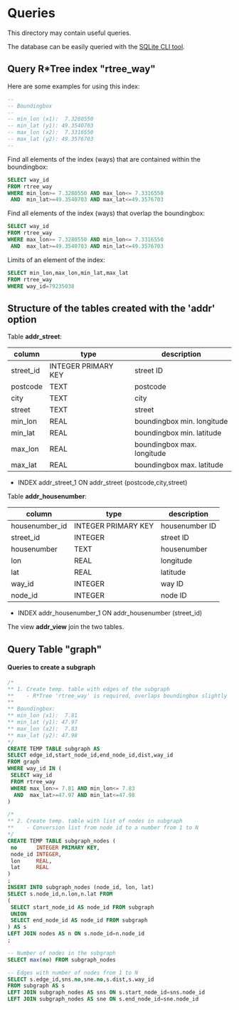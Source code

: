 # Queries

This directory may contain useful queries.

The database can be easily queried with the [SQLite CLI tool](https://www.sqlite.org/cli.html).


## Query  R*Tree index "rtree_way"

Here are some examples for using this index:

``` sql
--
-- Boundingbox
--
-- min_lon (x1):  7.3280550
-- min_lat (y1): 49.3540703
-- max_lon (x2):  7.3316550
-- max_lat (y2): 49.3576703
--
```

Find all elements of the index (ways) that are contained within the boundingbox:

``` sql
SELECT way_id
FROM rtree_way
WHERE min_lon>= 7.3280550 AND max_lon<= 7.3316550
 AND  min_lat>=49.3540703 AND max_lat<=49.3576703
```

Find all elements of the index (ways) that overlap the boundingbox:

``` sql
SELECT way_id
FROM rtree_way
WHERE max_lon>= 7.3280550 AND min_lon<= 7.3316550
 AND  max_lat>=49.3540703 AND min_lat<=49.3576703
```

Limits of an element of the index:

``` sql
SELECT min_lon,max_lon,min_lat,max_lat
FROM rtree_way
WHERE way_id=79235038
```


## Structure of the tables created with the 'addr' option

Table **addr_street**:

column       | type                | description
-------------|---------------------|-------------------------------------
street_id    | INTEGER PRIMARY KEY | street ID
postcode     | TEXT                | postcode
city         | TEXT                | city
street       | TEXT                | street
min_lon      | REAL                | boundingbox min. longitude
min_lat      | REAL                | boundingbox min. latitude
max_lon      | REAL                | boundingbox max. longitude
max_lat      | REAL                | boundingbox max. latitude

- INDEX addr_street_1 ON addr_street (postcode,city,street)

Table **addr_housenumber**:

column         | type                | description
---------------|---------------------|-------------------------------------
housenumber_id | INTEGER PRIMARY KEY | housenumber ID
street_id      | INTEGER             | street ID
housenumber    | TEXT                | housenumber
lon            | REAL                | longitude
lat            | REAL                | latitude
way_id         | INTEGER             | way ID
node_id        | INTEGER             | node ID

- INDEX addr_housenumber_1 ON addr_housenumber (street_id)

The view **addr_view** join the two tables.  


## Query Table "graph"

#### Queries to create a subgraph

``` sql
/*
** 1. Create temp. table with edges of the subgraph
**    - R*Tree 'rtree_way' is required, overlaps boundingbox slightly
**
** Boundingbox:
** min_lon (x1):  7.81
** min_lat (y1): 47.97
** max_lon (x2):  7.83
** max_lat (y2): 47.98
*/
CREATE TEMP TABLE subgraph AS
SELECT edge_id,start_node_id,end_node_id,dist,way_id
FROM graph
WHERE way_id IN (
 SELECT way_id
 FROM rtree_way
 WHERE max_lon>= 7.81 AND min_lon<= 7.83
  AND  max_lat>=47.97 AND min_lat<=47.98
)
```

``` sql
/*
** 2. Create temp. table with list of nodes in subgraph
**    - Conversion list from node id to a number from 1 to N
*/
CREATE TEMP TABLE subgraph_nodes (
 no      INTEGER PRIMARY KEY,
 node_id INTEGER,
 lon     REAL,
 lat     REAL
)
;
INSERT INTO subgraph_nodes (node_id, lon, lat)
SELECT s.node_id,n.lon,n.lat FROM
(
 SELECT start_node_id AS node_id FROM subgraph
 UNION
 SELECT end_node_id AS node_id FROM subgraph
) AS s
LEFT JOIN nodes AS n ON s.node_id=n.node_id
;
```

``` sql
-- Number of nodes in the subgraph
SELECT max(no) FROM subgraph_nodes
```

``` sql
-- Edges with number of nodes from 1 to N
SELECT s.edge_id,sns.no,sne.no,s.dist,s.way_id
FROM subgraph AS s
LEFT JOIN subgraph_nodes AS sns ON s.start_node_id=sns.node_id
LEFT JOIN subgraph_nodes AS sne ON s.end_node_id=sne.node_id
```

